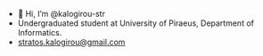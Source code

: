 - 👋 Hi, I’m @kalogirou-str
- Undergraduated student at University of Piraeus, Department of Informatics.
- stratos.kalogirou@gmail.com

<!---
kalogirou-str/kalogirou-str is a ✨ special ✨ repository because its `README.md` (this file) appears on your GitHub profile.
You can click the Preview link to take a look at your changes.
--->
